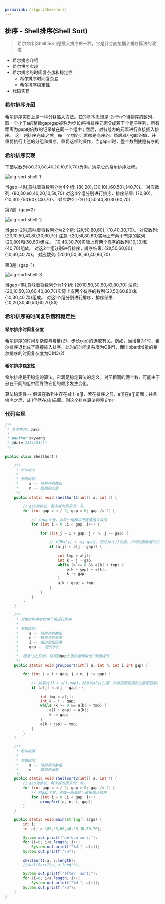 ```yaml
---
permalink: /algorithm/shell/
---
```


## 排序 - Shell排序(Shell Sort)

> 希尔排序(Shell Sort)是插入排序的一种，它是针对直接插入排序算法的改进

* 希尔排序介绍
* 希尔排序实现
* 希尔排序的时间复杂度和稳定性
    * 希尔排序时间复杂度
    * 希尔排序稳定性
* 代码实现

### 希尔排序介绍

希尔排序实质上是一种分组插入方法。它的基本思想是: 对于n个待排序的数列，取一个小于n的整数gap(gap被称为步长)将待排序元素分成若干个组子序列，所有距离为gap的倍数的记录放在同一个组中；然后，对各组内的元素进行直接插入排序。 这一趟排序完成之后，每一个组的元素都是有序的。然后减小gap的值，并重复执行上述的分组和排序。重复这样的操作，当gap=1时，整个数列就是有序的

### 希尔排序实现

下面以数列{80,30,60,40,20,10,50,70}为例，演示它的希尔排序过程。

![alg-sort-shell-1](/knowledge/assets/images/algorithm/sort/shell/alg-sort-shell-1.jpg)

当gap=4时,意味着将数列分为4个组:  {80,20},{30,10},{60,50},{40,70}。 对应数列:  {80,30,60,40,20,10,50,70}
对这4个组分别进行排序，排序结果:  {20,80},{10,30},{50,60},{40,70}。 对应数列:  {20,10,50,40,80,30,60,70}

第2趟: (gap=2)

![alg-sort-shell-2](/knowledge/assets/images/algorithm/sort/shell/alg-sort-shell-2.jpg)

当gap=2时,意味着将数列分为2个组: {20,50,80,60}, {10,40,30,70}。 对应数列:  {20,10,50,40,80,30,60,70}
注意: {20,50,80,60}实际上有两个有序的数列{20,80}和{50,60}组成。
{10,40,30,70}实际上有两个有序的数列{10,30}和{40,70}组成。
对这2个组分别进行排序，排序结果: {20,50,60,80}, {10,30,40,70}。 对应数列:  {20,10,50,30,60,40,80,70}

第3趟: (gap=1)

![alg-sort-shell-3](/knowledge/assets/images/algorithm/sort/shell/alg-sort-shell-3.jpg)

当gap=1时,意味着将数列分为1个组: {20,10,50,30,60,40,80,70}
注意: {20,10,50,30,60,40,80,70}实际上有两个有序的数列{20,50,60,80}和{10,30,40,70}组成。
对这1个组分别进行排序，排序结果: {10,20,30,40,50,60,70,80} 

### 希尔排序的时间复杂度和稳定性

#### 希尔排序时间复杂度

希尔排序的时间复杂度与增量(即，步长gap)的选取有关。例如，当增量为1时，希尔排序退化成了直接插入排序，此时的时间复杂度为O(N²)，而Hibbard增量的希尔排序的时间复杂度为O(N3/2)

#### 希尔排序稳定性

希尔排序是不稳定的算法，它满足稳定算法的定义。对于相同的两个数，可能由于分在不同的组中而导致它们的顺序发生变化。

算法稳定性 -- 假设在数列中存在a[i]=a[j]，若在排序之前，a[i]在a[j]前面；并且排序之后，a[i]仍然在a[j]前面。则这个排序算法是稳定的！


### 代码实现

```java
/**
 * 希尔排序: Java
 *
 * @author skywang
 * @date 2014/03/11
 */

public class ShellSort {

    /**
     * 希尔排序
     *
     * 参数说明: 
     *     a -- 待排序的数组
     *     n -- 数组的长度
     */
    public static void shellSort1(int[] a, int n) {

        // gap为步长，每次减为原来的一半。
        for (int gap = n / 2; gap > 0; gap /= 2) {

            // 共gap个组，对每一组都执行直接插入排序
            for (int i = 0 ;i < gap; i++) {

                for (int j = i + gap; j < n; j += gap) {

                    // 如果a[j] < a[j-gap]，则寻找a[j]位置，并将后面数据的位置都后移。
                    if (a[j] < a[j - gap]) {

                        int tmp = a[j];
                        int k = j - gap;
                        while (k >= 0 && a[k] > tmp) {
                            a[k + gap] = a[k];
                            k -= gap;
                        }
                        a[k + gap] = tmp;
                    }
                }
            }
        }
    }

    /**
     * 对希尔排序中的单个组进行排序
     *
     * 参数说明: 
     *     a -- 待排序的数组
     *     n -- 数组总的长度
     *     i -- 组的起始位置
     *     gap -- 组的步长
     *
     *  组是"从i开始，将相隔gap长度的数都取出"所组成的！
     */
    public static void groupSort(int[] a, int n, int i,int gap) {

        for (int j = i + gap; j < n; j += gap) {

            // 如果a[j] < a[j-gap]，则寻找a[j]位置，并将后面数据的位置都后移。
            if (a[j] < a[j - gap]) {

                int tmp = a[j];
                int k = j - gap;
                while (k >= 0 && a[k] > tmp) {
                    a[k + gap] = a[k];
                    k -= gap;
                }
                a[k + gap] = tmp;
            }
        }
    }

    /**
     * 希尔排序
     *
     * 参数说明: 
     *     a -- 待排序的数组
     *     n -- 数组的长度
     */
    public static void shellSort2(int[] a, int n) {
        // gap为步长，每次减为原来的一半。
        for (int gap = n / 2; gap > 0; gap /= 2) {
            // 共gap个组，对每一组都执行直接插入排序
            for (int i = 0 ;i < gap; i++)
                groupSort(a, n, i, gap);
        }
    }

    public static void main(String[] args) {
        int i;
        int a[] = {80,30,60,40,20,10,50,70};

        System.out.printf("before sort:");
        for (i=0; i<a.length; i++)
            System.out.printf("%d ", a[i]);
        System.out.printf("\n");

        shellSort1(a, a.length);
        //shellSort2(a, a.length);

        System.out.printf("after  sort:");
        for (i=0; i<a.length; i++)
            System.out.printf("%d ", a[i]);
        System.out.printf("\n");
    }
}
```

